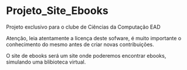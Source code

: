 # Projeto_Site_Ebooks
Projeto exclusivo para o clube de Ciências da Computação EAD


Atenção, leia atentamente a licença deste sofware, é muito importante o conhecimento do mesmo antes de criar novas contribuições.

O site de ebooks será um site onde poderemos encontrar ebooks, simulando uma blibioteca virtual.

